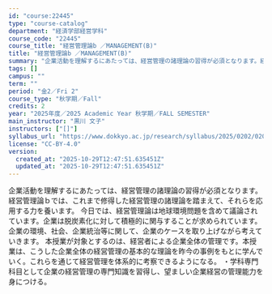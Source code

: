 ```yaml
---
id: "course:22445"
type: "course-catalog"
department: "経済学部経営学科"
course_code: "22445"
course_title: "経営管理論b ／MANAGEMENT(B)"
title: "経営管理論b ／MANAGEMENT(B)"
summary: "企業活動を理解するにあたっては、経営管理の諸理論の習得が必須となります。経営管理論ｂでは、これまで修得した経営管理の諸理論を踏まえて、それらを応用する力を養います。 今日では、経営管理論は地球環境問題を含めて議論されています。企業は脱炭素化…"
tags: []
campus: ""
term: ""
period: "金2／Fri 2"
course_type: "秋学期／Fall"
credits: 2
year: "2025年度／2025 Academic Year 秋学期／FALL SEMESTER"
main_instructor: "黒川 文子"
instructors: ["[]"]
syllabus_url: "https://www.dokkyo.ac.jp/research/syllabus/2025/0202/0202_22445_ja_JP.html"
license: "CC-BY-4.0"
version:
  created_at: "2025-10-29T12:47:51.635451Z"
  updated_at: "2025-10-29T12:47:51.635451Z"
---
```

企業活動を理解するにあたっては、経営管理の諸理論の習得が必須となります。経営管理論ｂでは、これまで修得した経営管理の諸理論を踏まえて、それらを応用する力を養います。 今日では、経営管理論は地球環境問題を含めて議論されています。企業は脱炭素化に対して積極的に関与することが求められています。 企業の環境、社会、企業統治等に関して、企業のケースを取り上げながら考えていきます。 本授業が対象とするのは、経営者による企業全体の管理です。本授業は、こうした企業全体の経営管理の基本的な理論を昨今の事例をもとに学んでいく。これらを通じて経営管理を体系的に考察できるようになる。 ・学科専門科目として企業の経営管理の専門知識を習得し、望ましい企業経営の管理能力を身につける。
